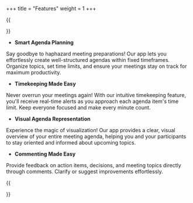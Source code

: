+++
title = "Features"
weight = 1
+++

{{<section title="Features">}}

* **Smart Agenda Planning**

Say goodbye to haphazard meeting preparations! Our app lets you effortlessly create well-structured agendas within fixed timeframes. Organize topics, set time limits, and ensure your meetings stay on track for maximum productivity. 

* **Timekeeping Made Easy**

 Never overrun your meetings again! With our intuitive timekeeping feature, you'll receive real-time alerts as you approach each agenda item's time limit. Keep everyone focused and make every minute count.

* **Visual Agenda Representation**

Experience the magic of visualization! Our app provides a clear, visual overview of your entire meeting agenda, helping you and your participants to stay oriented and informed about upcoming topics. 

* **Commenting Made Easy**

Provide feedback on action items, decisions, and meeting topics directly through comments. Clarify or suggest improvements effortlessly.

{{</section>}}
